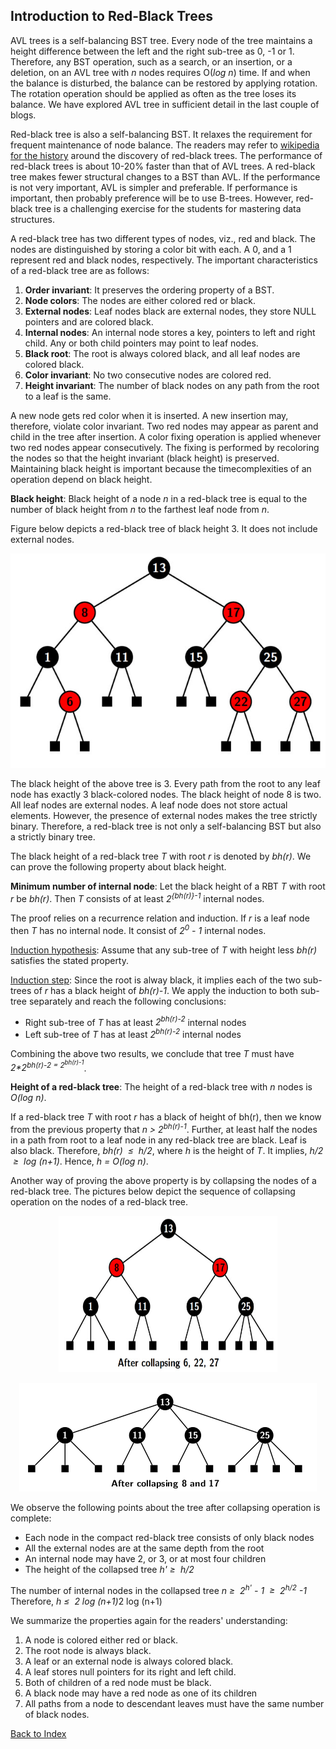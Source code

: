 ## Introduction to Red-Black Trees

AVL trees is a self-balancing BST tree. Every node of the tree maintains a height difference between the left and 
the right sub-tree as 0, -1 or 1. Therefore, any BST operation, such as a search, or an insertion, or a deletion, on an AVL 
tree with <i>n</i> nodes requires O(<i>log n</i>) time. If and when the balance is disturbed, the balance can be restored by applying rotation. The rotation operation should be applied as often as the tree loses its balance. We have explored AVL tree 
in sufficient detail in the last couple of blogs. 

Red-black tree is also a self-balancing BST.  It relaxes the requirement for frequent maintenance of node balance. The 
readers may refer to [wikipedia for the history](https://en.wikipedia.org/wiki/Red%E2%80%93black_tree) around the discovery 
of red-black trees. The performance of red-black trees is about 10-20% faster than that of AVL trees. A red-black tree 
makes fewer structural changes to a BST than AVL. If the performance is not very important, AVL is simpler and  preferable.
If performance is important, then probably preference will be to use B-trees. However, red-black tree is a 
challenging exercise for the students for mastering data structures. 

A red-black tree has two different types of nodes, viz., red and black. The nodes are distinguished by storing a color bit 
with each. A 0, and a 1 represent red and black nodes, respectively. The important characteristics of a red-black tree 
are as follows:

1. <b>Order invariant</b>: It preserves the ordering property of a BST.
2. <b>Node colors</b>: The nodes are either colored red or black.
3. <b>External nodes</b>: Leaf nodes black are external nodes, they 
store NULL pointers and are colored black.
4. <b>Internal nodes</b>: An internal node stores a key, pointers to left and right child. Any or both child pointers may point to leaf nodes.
5. <b>Black root</b>: The root is always colored black, and all leaf nodes are colored black. 
6. <b>Color invariant</b>: No two consecutive nodes are colored red.
7. <b>Height invariant</b>: The number of black nodes on any path from the root to a leaf is the same.

A new node gets red color when it is inserted. A new insertion may, therefore, violate color invariant. Two red nodes may 
appear as parent and child in the tree after insertion. A color fixing operation is applied whenever two red nodes appear 
consecutively. The fixing is performed by recoloring the nodes so that the height invariant (black height) is preserved. 
Maintaining black height is important because the timecomplexities of an operation depend on black height. 

<strong>Black height</strong>: Black height of a node <i>n</i> in a red-black tree is equal to the number of black height from <i>n</i> to the farthest leaf node from <i>n</i>.

Figure below depicts a red-black tree of black height 3. It does not include external nodes. 
<p align="center">
<img src="../images/redBlackTree1.jpg">
</p>
The black height of the above tree is 3. Every path from the root to any leaf node has exactly 3 black-colored nodes. The black height of node 8 is two. 
All leaf nodes are external nodes. A leaf node does not store actual elements. However, the presence of external nodes 
makes the tree strictly binary. Therefore, a red-black tree is not only a self-balancing BST but also a strictly binary 
tree. 


The black height of a red-black tree <i>T</i> with root <i>r</i> is denoted by <i>bh(r)</i>. We can prove the following property about black height.

<strong>Minimum number of internal node</strong>: Let the black height of a RBT <i>T</i> with root <i>r</i> be <i>bh(r)</i>. Then <i>T</i> consists of at least 
<i>2<sup>{bh(r)}-1</sup></i> internal nodes. 

The proof relies on a recurrence relation and induction. If <i>r</i> is a leaf node then <i>T</i> has no internal node. It 
consist of <i>2<sup>0</sup> - 1</i> internal nodes. 

<u>Induction hypothesis</u>: Assume that any sub-tree of <i>T</i> with height less <i>bh(r)</i> satisfies the stated property.

<u>Induction step</u>: Since the root is alway black, it implies each of the two sub-trees of <i>r</i> has a black height of <i>bh(r)-1</i>. 
We apply the induction to both sub-tree separately and reach the following conclusions:

- Right sub-tree of <i>T</i> has at least <i>2<sup>bh(r)-2</sup></i> internal nodes
- Left sub-tree of <i>T</i> has at least <i>2<sup>bh(r)-2</sup></i> internal nodes

Combining the above two results, we conclude that tree <i>T</i> must have <i>2*2<sup>bh(r)-2</sub> = 2<sup>bh(r)-1</sup></i>.  

<strong>Height of a red-black tree</strong>:  The height of a red-black tree with <i>n</i> nodes is <i>O(log n)</i>.

If a red-black tree <i>T</i> with root <i>r</i> has a black of height of </i>bh(r)</i>, then we know from the previous property that <i>n > 2<sup>bh(r)-1</sup></i>. 
Further, at least half the nodes in a path from root to a leaf node in any red-black tree are black. Leaf is also black. Therefore, <i>bh(r) &nbsp;&le;&nbsp; h/2</i>, where
<i>h</i> is the height of <i>T</i>. It implies, <i>h/2 &nbsp;&ge;&nbsp; log (n+1)</i>. Hence, <i>h = O(log n)</i>.

Another way of proving the above property is by collapsing the nodes of a red-black tree. The pictures below depict the 
sequence of collapsing operation on the nodes of a red-black tree.
<p align="center">
<img src="../images/redBlackTree2.jpg" width="350" height="250">
</p>
<p align="center">
<img src="../images/collapsingRedNodes.png">
</p>
We observe the following points about the tree after collapsing operation is complete:

- Each node in the compact red-black tree consists of only black nodes 
- All the external nodes are at the same depth from the root 
- An internal node may have 2, or 3, or at most four children
- The height of the collapsed tree <i>h'&nbsp;&ge;&nbsp; h/2</i>

The number of internal nodes in the collapsed tree 
<i> n&nbsp;&ge;&nbsp; 2<sup>h'</sup> - 1 &nbsp;&ge;&nbsp; 2<sup>h/2</sup> -1</i>
Therefore, <i> h&nbsp;&le;&nbsp; 2 log (n+1)</i>2 log (n+1)</i> 

We summarize the properties again for the readers' understanding:

1. A node is colored either red or black. 
2. The root node is always black. 
3. A leaf or an external node is always colored black.
4. A leaf stores null pointers for its right and left child.
5. Both of children of a red node must be black.
6. A black node may have a red node as one of its children 
7. All paths from a node to descendant leaves must have the same number of black nodes. 


[Back to Index](../index.md)
